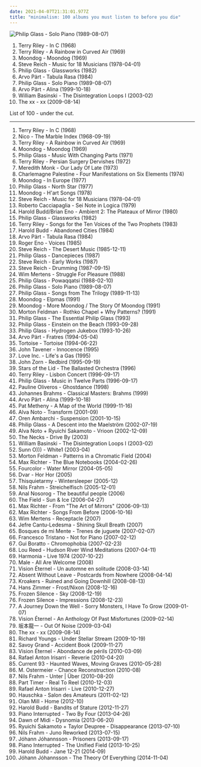 ```yaml
---
date: 2021-04-07T21:31:01.977Z
title: "minimalism: 100 albums you must listen to before you die"
---
```

![Philip Glass - Solo Piano (1989-08-07)](https://img.discogs.com/RrVAH3WnAssqVLGqHesZRk6MjrI=/fit-in/600x595/filters:strip_icc():format(jpeg):mode_rgb():quality(90)/discogs-images/R-1337246-1211047935.jpeg.jpg "Philip Glass - Solo Piano (1989-08-07)")
<ol class="albums">
<li data-cover="https://img.discogs.com/pf8iKN0REnWdz19AiwuhuSLX2SE=/fit-in/600x588/filters:strip_icc():format(jpeg):mode_rgb():quality(90)/discogs-images/R-281938-1421011953-8014.jpeg.jpg" data-tags="minimalism" role="button">Terry Riley - In C (1968)</li>
<li data-cover="https://img.discogs.com/-FFnKH4iPlXtYub7IRoQIaFp8xw=/fit-in/598x600/filters:strip_icc():format(jpeg):mode_rgb():quality(90)/discogs-images/R-130654-1294606569.jpeg.jpg" data-tags="minimalism" role="button">Terry Riley - A Rainbow in Curved Air (1969)</li>
<li data-cover="https://img.discogs.com/z9Ky5DHdh8mDCx7kewGEcaQNE1I=/fit-in/600x605/filters:strip_icc():format(jpeg):mode_rgb():quality(90)/discogs-images/R-519447-1538785688-7163.jpeg.jpg" data-tags="minimalism" role="button">Moondog - Moondog (1969)</li>
<li data-cover="http://coverartarchive.org/release/d20a18df-c71f-484c-8d41-fdea1abb1f26/18584699933-500.jpg" data-tags="minimalism" role="button">Steve Reich - Music for 18 Musicians (1978-04-01)</li>
<li data-cover="http://coverartarchive.org/release/b1e46ce4-2afb-4da6-bb3b-d68bcd1772db/13466586364-500.jpg" data-tags="minimalism" role="button">Philip Glass - Glassworks (1982)</li>
<li data-cover="https://img.discogs.com/9L7lTAG1c-MM-OKcIdxzA1Fqc5w=/fit-in/550x550/filters:strip_icc():format(jpeg):mode_rgb():quality(90)/discogs-images/R-3221496-1326405089.jpeg.jpg" data-tags="minimalism, minimalist" role="button">Arvo Pärt - Tabula Rasa (1984)</li>
<li data-cover="https://img.discogs.com/RrVAH3WnAssqVLGqHesZRk6MjrI=/fit-in/600x595/filters:strip_icc():format(jpeg):mode_rgb():quality(90)/discogs-images/R-1337246-1211047935.jpeg.jpg" data-tags="minimalism, piano, minimalist" role="button">Philip Glass - Solo Piano (1989-08-07)</li>
<li data-cover="http://coverartarchive.org/release/f084b2b3-63ff-3f6c-b8eb-0a13f4ab9cc9/6768833257-500.jpg" data-tags="minimalism" role="button">Arvo Pärt - Alina (1999-10-18)</li>
<li data-cover="http://coverartarchive.org/release/f47cfcd8-140d-4293-892f-572f2965b585/18484792876-500.jpg" data-tags="ambient" role="button">William Basinski - The Disintegration Loops I (2003-02)</li>
<li data-cover="http://coverartarchive.org/release/2d9f9aac-1884-3939-a3b7-01437151e495/7167631451-500.jpg" data-tags="indie" role="button">The xx - xx (2009-08-14)</li>
</ol>
List of 100 - under the cut.
<!-- more -->

_________________

<ol class="albums">
<li data-cover="https://img.discogs.com/pf8iKN0REnWdz19AiwuhuSLX2SE=/fit-in/600x588/filters:strip_icc():format(jpeg):mode_rgb():quality(90)/discogs-images/R-281938-1421011953-8014.jpeg.jpg" data-tags="minimalism" role="button">
Terry Riley - In C (1968)
</li>
<li data-cover="https://img.discogs.com/C0Re5Zf9WgPzvAqPje2GxUCkC1U=/fit-in/597x590/filters:strip_icc():format(jpeg):mode_rgb():quality(90)/discogs-images/R-393171-1143168701.jpeg.jpg" data-tags="experimental" role="button">
Nico - The Marble Index (1968-09-19)
</li>
<li data-cover="https://img.discogs.com/-FFnKH4iPlXtYub7IRoQIaFp8xw=/fit-in/598x600/filters:strip_icc():format(jpeg):mode_rgb():quality(90)/discogs-images/R-130654-1294606569.jpeg.jpg" data-tags="minimalism" role="button">
Terry Riley - A Rainbow in Curved Air (1969)
</li>
<li data-cover="https://img.discogs.com/z9Ky5DHdh8mDCx7kewGEcaQNE1I=/fit-in/600x605/filters:strip_icc():format(jpeg):mode_rgb():quality(90)/discogs-images/R-519447-1538785688-7163.jpeg.jpg" data-tags="minimalism" role="button">
Moondog - Moondog (1969)
</li>
<li data-cover="https://via.placeholder.com/450" data-tags="avant-garde, contemporary classical, minimalism, over ten minutes, nonesuch" role="button">
Philip Glass - Music With Changing Parts (1971)
</li>
<li data-cover="http://coverartarchive.org/release/cc81bb12-c6a1-4af5-b5ca-3a442d23d803/19256935583-500.jpg" data-tags="minimalism" role="button">
Terry Riley - Persian Surgery Dervishes (1972)
</li>
<li data-cover="https://img.discogs.com/1GeRubtgAk113t11AvKa4ucPtmY=/fit-in/600x604/filters:strip_icc():format(jpeg):mode_rgb():quality(90)/discogs-images/R-1466305-1520710951-9151.jpeg.jpg" data-tags="sad, drone, contemporary classical, minimalism, meredith monk, gammarec, contemporary classical after 1940, freepurp1e, me monk, 1973 releases" role="button">
Meredith Monk - Our Lady Of Late (1973)
</li>
<li data-cover="https://img.discogs.com/6RQMZ5NN6o97TB-y_vGQYrqcMAM=/fit-in/600x600/filters:strip_icc():format(jpeg):mode_rgb():quality(90)/discogs-images/R-1470701-1477598099-9011.jpeg.jpg" data-tags="drone, minimalism, c palestine" role="button">
Charlemagne Palestine - Four Manifestations on Six Elements (1974)
</li>
<li data-cover="https://via.placeholder.com/450" data-tags="minimalism, gammarec, freepurp1e, juma, lets make love and listen to js bach" role="button">
Moondog - In Europe (1977)
</li>
<li data-cover="http://coverartarchive.org/release/52962677-37c9-388c-82a6-c3ae9dc0f007/15149985639-500.jpg" data-tags="minimalism" role="button">
Philip Glass - North Star (1977)
</li>
<li data-cover="https://img.discogs.com/z9Ky5DHdh8mDCx7kewGEcaQNE1I=/fit-in/600x605/filters:strip_icc():format(jpeg):mode_rgb():quality(90)/discogs-images/R-519447-1538785688-7163.jpeg.jpg" data-tags="chill, instrumental, experimental, lounge, outsider, avant garde, mellow, minimalism, minimalist, spine tingling, avant garde jazz, gammarec, freepurp1e, juma, honest one, etheric melodies, mind immersing" role="button">
Moondog - H'art Songs (1978)
</li>
<li data-cover="http://coverartarchive.org/release/d20a18df-c71f-484c-8d41-fdea1abb1f26/18584699933-500.jpg" data-tags="minimalism" role="button">
Steve Reich - Music for 18 Musicians (1978-04-01)
</li>
<li data-cover="http://coverartarchive.org/release/8d413479-5f6f-4073-b3a1-506e83b6059a/28330002591-500.jpg" data-tags="cover, minimalism, postmodernism, contrapunctal" role="button">
Roberto Cacciapaglia - Sei Note in Logica (1979)
</li>
<li data-cover="http://coverartarchive.org/release/b33049a2-6afb-44c9-9b8b-71ab339d4fee/13277290945-500.jpg" data-tags="ambient" role="button">
Harold Budd/Brian Eno - Ambient 2: The Plateaux of Mirror (1980)
</li>
<li data-cover="http://coverartarchive.org/release/b1e46ce4-2afb-4da6-bb3b-d68bcd1772db/13466586364-500.jpg" data-tags="minimalism" role="button">
Philip Glass - Glassworks (1982)
</li>
<li data-cover="http://coverartarchive.org/release/8e3781bc-9d34-3986-a8d4-45917f77a848/19257155460-500.jpg" data-tags="contemporary classical, minimalism, raga, miaou, riley" role="button">
Terry Riley - Songs for the Ten Voices of the Two Prophets (1983)
</li>
<li data-cover="http://coverartarchive.org/release/daa915f0-906f-4192-8445-61750eda1f84/16022936343-500.jpg" data-tags="alternative, ambient, piano, cinematic, contemporary classical, melancholy, minimalism, melancholic, modern classical, neo-classical, experimental-ambient, minimal ambient, minimalist, neoclassical, modern composition, post-classical, piano ambient, contemporary piano, ambient piano, minimal piano" role="button">
Harold Budd - Abandoned Cities (1984)
</li>
<li data-cover="https://img.discogs.com/9L7lTAG1c-MM-OKcIdxzA1Fqc5w=/fit-in/550x550/filters:strip_icc():format(jpeg):mode_rgb():quality(90)/discogs-images/R-3221496-1326405089.jpeg.jpg" data-tags="minimalism, minimalist" role="button">
Arvo Pärt - Tabula Rasa (1984)
</li>
<li data-cover="https://img.discogs.com/zhCkMCRYUMBmmTUa4Tmcy09pbis=/fit-in/600x581/filters:strip_icc():format(jpeg):mode_rgb():quality(90)/discogs-images/R-81710-1463368962-5885.jpeg.jpg" data-tags="ambient" role="button">
Roger Eno - Voices (1985)
</li>
<li data-cover="http://coverartarchive.org/release/c9e37025-95dc-4b66-b8e3-8053729001cf/10850899680-500.jpg" data-tags="minimalism" role="button">
Steve Reich - The Desert Music (1985-12-11)
</li>
<li data-cover="http://coverartarchive.org/release/31003380-c016-342e-bb3f-c96236e35f5f/915742537-500.jpg" data-tags="classical, minimalism" role="button">
Philip Glass - Dancepieces (1987)
</li>
<li data-cover="https://via.placeholder.com/450" data-tags="experimental, avant-garde, minimalism" role="button">
Steve Reich - Early Works (1987)
</li>
<li data-cover="http://coverartarchive.org/release/7368d43d-5c79-403b-9cb8-402faade9aa7/20188656893-500.jpg" data-tags="minimalism" role="button">
Steve Reich - Drumming (1987-09-15)
</li>
<li data-cover="http://coverartarchive.org/release/bcdcc0d0-f194-3edd-9327-2b7c3baae79f/6401201176-500.jpg" data-tags="contemporary classical, minimalism, post violin" role="button">
Wim Mertens - Struggle For Pleasure (1988)
</li>
<li data-cover="http://coverartarchive.org/release/9a4744f4-8355-4731-a4ab-e9a8332a696b/28394810645-500.jpg" data-tags="soundtrack, minimalism" role="button">
Philip Glass - Powaqqatsi (1988-02-10)
</li>
<li data-cover="https://img.discogs.com/RrVAH3WnAssqVLGqHesZRk6MjrI=/fit-in/600x595/filters:strip_icc():format(jpeg):mode_rgb():quality(90)/discogs-images/R-1337246-1211047935.jpeg.jpg" data-tags="minimalism, piano, minimalist" role="button">
Philip Glass - Solo Piano (1989-08-07)
</li>
<li data-cover="http://coverartarchive.org/release/53b2b58e-2cea-4008-b2ed-7aa5313387cc/23023033232-500.jpg" data-tags="alternative, experimental, contemporary classical, composer, minimalism, symphonic" role="button">
Philip Glass - Songs from The Trilogy (1989-11-13)
</li>
<li data-cover="http://coverartarchive.org/release/bea4274e-2760-4d85-9656-4a73c956174f/25949988315-500.jpg" data-tags="classical, minimalism, not nickelback" role="button">
Moondog - Elpmas (1991)
</li>
<li data-cover="https://img.discogs.com/WSnv1emEkYi4ck2C3ja7So1oOJg=/fit-in/600x600/filters:strip_icc():format(jpeg):mode_rgb():quality(90)/discogs-images/R-588379-1393232304-6337.jpeg.jpg" data-tags="classical, experimental, outsider, avant garde, minimalism, avant garde jazz, moondog, r63120, the story of moondog 1957, more moondog 1956" role="button">
Moondog - More Moondog / The Story Of Moondog (1991)
</li>
<li data-cover="http://coverartarchive.org/release/9a0e9aed-5aab-457c-bd8f-d3c5dafbaecf/15568336503-500.jpg" data-tags="minimalism" role="button">
Morton Feldman - Rothko Chapel + Why Patterns? (1991)
</li>
<li data-cover="https://img.discogs.com/-To9FU1uEauVAD7A_qF1OI9p6UI=/fit-in/374x320/filters:strip_icc():format(jpeg):mode_rgb():quality(90)/discogs-images/R-1188090-1199393493.jpeg.jpg" data-tags="minimalism" role="button">
Philip Glass - The Essential Philip Glass (1993)
</li>
<li data-cover="https://img.discogs.com/0f36ac86c54fe502a205affaefeae52f092904f2/images/spacer.gif" data-tags="minimalism" role="button">
Philip Glass - Einstein on the Beach (1993-09-28)
</li>
<li data-cover="http://coverartarchive.org/release/34076528-e24c-4a45-a9de-ac51916807f2/18834150550-500.jpg" data-tags="avant-garde, spoken word, minimalism, beat, nonesuch, brackenberry, new classics for rockers, granka, quixotic sounds" role="button">
Philip Glass - Hydrogen Jukebox (1993-10-26)
</li>
<li data-cover="http://coverartarchive.org/release/836b0d2e-65c7-474b-b047-8949938b8864/5882984071-500.jpg" data-tags="minimalism, minimalist" role="button">
Arvo Pärt - Fratres (1994-05-04)
</li>
<li data-cover="https://img.discogs.com/aUjbOLW13snEbHz97kHMPfEZsmk=/fit-in/379x336/filters:strip_icc():format(jpeg):mode_rgb():quality(90)/discogs-images/R-97896-1244824512.jpeg.jpg" data-tags="post-rock" role="button">
Tortoise - Tortoise (1994-06-22)
</li>
<li data-cover="https://via.placeholder.com/450" data-tags="classical, instrumental, minimalism, modern classical, tavener, alt-classical" role="button">
John Tavener - Innocence (1995)
</li>
<li data-cover="http://coverartarchive.org/release/e38eec9e-73f3-4be6-9d39-a77789f8f7c2/4889753676-500.jpg" data-tags="house, minimal techno, minimalism" role="button">
Love Inc. - Life's a Gas (1995)
</li>
<li data-cover="http://coverartarchive.org/release/b93eef8d-abbf-488f-8271-f05191f25807/10491884345-500.jpg" data-tags="minimalism, tzadik" role="button">
John Zorn - Redbird (1995-09-19)
</li>
<li data-cover="http://coverartarchive.org/release/859acf52-fdaa-4755-ac35-289bffe2081e/4084262745-500.jpg" data-tags="ambient, drone" role="button">
Stars of the Lid - The Ballasted Orchestra (1996)
</li>
<li data-cover="http://coverartarchive.org/release/d7ab83fa-8a0f-43aa-ae48-0c5621a2c95f/25988489347-500.jpg" data-tags="minimalism" role="button">
Terry Riley - Lisbon Concert (1996-09-17)
</li>
<li data-cover="http://coverartarchive.org/release/089df35b-6edf-4d51-b975-d18bf089c7a4/25762113679-500.jpg" data-tags="classical, minimalism, philip glass" role="button">
Philip Glass - Music in Twelve Parts (1996-09-17)
</li>
<li data-cover="https://via.placeholder.com/450" data-tags="electronic, classical, avant garde, avant-garde, contemporary classical, minimalism, free improvisation, gammarec, freepurp1e, p oliveros" role="button">
Pauline Oliveros - Ghostdance (1998)
</li>
<li data-cover="http://coverartarchive.org/release/0bc86aed-5e64-4a15-bef6-666a09c9236a/14160170707-500.jpg" data-tags="classical" role="button">
Johannes Brahms - Classical Masters: Brahms (1999)
</li>
<li data-cover="http://coverartarchive.org/release/f084b2b3-63ff-3f6c-b8eb-0a13f4ab9cc9/6768833257-500.jpg" data-tags="minimalism" role="button">
Arvo Pärt - Alina (1999-10-18)
</li>
<li data-cover="https://via.placeholder.com/450" data-tags="pat metheny, guitar, jazz" role="button">
Pat Metheny - A Map of the World (1999-11-16)
</li>
<li data-cover="https://img.discogs.com/ZYhtAnezqTxBMGgrrDKl8vggA1U=/fit-in/600x540/filters:strip_icc():format(jpeg):mode_rgb():quality(90)/discogs-images/R-1293344-1444252553-2470.jpeg.jpg" data-tags="glitch, experimental" role="button">
Alva Noto - Transform (2001-09)
</li>
<li data-cover="http://coverartarchive.org/release/1d22a103-d5f6-4037-8f42-e6e161845082/5539684552-500.jpg" data-tags="ambient, experimental, drone, minimalism" role="button">
Oren Ambarchi - Suspension (2001-10-15)
</li>
<li data-cover="http://coverartarchive.org/release/c78fdec2-6bcf-4867-bc4a-e4b3644f0da7/15150386599-500.jpg" data-tags="minimalism, film scores, philip glass" role="button">
Philip Glass - A Descent into the Maelström (2002-07-19)
</li>
<li data-cover="http://coverartarchive.org/release/d8435025-4b43-4da9-bd8d-ad37748e0acf/13114830432-500.jpg" data-tags="minimal" role="button">
Alva Noto + Ryuichi Sakamoto - Vrioon (2002-12-09)
</li>
<li data-cover="http://coverartarchive.org/release/00e064b4-a5f4-4807-8318-96b57b9dc116/21138282384-500.jpg" data-tags="jazz, ambient, downtempo, art rock, minimalism, post-minimalism, take your time" role="button">
The Necks - Drive By (2003)
</li>
<li data-cover="http://coverartarchive.org/release/f47cfcd8-140d-4293-892f-572f2965b585/18484792876-500.jpg" data-tags="ambient" role="button">
William Basinski - The Disintegration Loops I (2003-02)
</li>
<li data-cover="http://coverartarchive.org/release/dcbffba8-7ec2-40d7-a957-a9c6ea270f04/21797761752-500.jpg" data-tags="drone" role="button">
Sunn O))) - White1 (2003-04)
</li>
<li data-cover="https://img.discogs.com/6FqZ2NLfWvKsgB1bej1-Vj9ndHg=/fit-in/500x500/filters:strip_icc():format(jpeg):mode_rgb():quality(90)/discogs-images/R-697692-1579646850-7226.jpeg.jpg" data-tags="minimalism, modern classical, gammarec, freepurp1e, feldman" role="button">
Morton Feldman - Patterns in a Chromatic Field (2004)
</li>
<li data-cover="http://coverartarchive.org/release/ea46398a-5501-45ec-a5f5-09a29d031f45/22058531098-500.jpg" data-tags="post-classical, contemporary classical, neoclassical, modern classical, neo-classical, piano, neo classical, postclassical, post classical" role="button">
Max Richter - The Blue Notebooks (2004-02-26)
</li>
<li data-cover="http://coverartarchive.org/release/54a77440-1308-463a-9309-2d06833d58e3/1892948879-500.jpg" data-tags="ambient, experimental, minimal, abstract, minimalism, japanese electronic" role="button">
Fourcolor - Water Mirror (2004-05-05)
</li>
<li data-cover="https://img.discogs.com/FYZljguRuVifJyJkFQyWZJ0RbtQ=/fit-in/600x534/filters:strip_icc():format(jpeg):mode_rgb():quality(90)/discogs-images/R-522565-1590082470-3097.jpeg.jpg" data-tags="experimental, minimalism" role="button">
Dvar - Hor Hor (2005)
</li>
<li data-cover="http://coverartarchive.org/release/8818462a-3af1-4ebf-8e73-210c7d292732/3997297899-500.jpg" data-tags="ambient, experimental, post-rock, shoegaze, minimalism, free albums, destroyalldreamers" role="button">
Thisquietarmy - Wintersleeper (2005-12)
</li>
<li data-cover="http://coverartarchive.org/release/d5bd5f48-4766-4ad3-a2cf-5992002a5ea6/3629216653-500.jpg" data-tags="piano, contemporary classical, minimalism, modern classical, minimalist, neoclassical, post-classical, ambient, cinematic, melancholy, melancholic, neo-classical, piano ambient, contemporary piano, ambient piano" role="button">
Nils Frahm - Streichelfisch (2005-12-01)
</li>
<li data-cover="https://via.placeholder.com/450" data-tags="metal, avant-garde, minimalism" role="button">
Anal Nosorog - The beautiful people (2006)
</li>
<li data-cover="https://img.discogs.com/_fE394TED48YHcujtOfuZqzMynM=/fit-in/450x450/filters:strip_icc():format(jpeg):mode_rgb():quality(90)/discogs-images/R-3850383-1347381209-7086.jpeg.jpg" data-tags="electronic" role="button">
The Field - Sun & Ice (2006-04-27)
</li>
<li data-cover="http://coverartarchive.org/release/833eca57-040d-363e-ad0a-ced9218c7431/4842875365-500.jpg" data-tags="instrumental, ambient, piano, contemporary, cinematic, avant-garde, contemporary classical, avantgarde, melancholy, composer, minimalism, melancholic, modern classical, modern classic, minimalist, neoclassical, pianist, piano solo, contemporary instrumental, post-classical, piano ambient, solo piano, contemporary piano, ambient piano, piano space, piano quiet, serene piano" role="button">
Max Richter - From "The Art of Mirrors" (2006-09-13)
</li>
<li data-cover="https://img.discogs.com/5OSwaqyOlT6TwkXSohtqnpJQKho=/fit-in/350x350/filters:strip_icc():format(jpeg):mode_rgb():quality(90)/discogs-images/R-852834-1165827984.jpeg.jpg" data-tags="contemporary classical, modern classical, post-classical, neoclassical, neo-classical, piano, neo classical, postclassical, post classical, modern composition" role="button">
Max Richter - Songs From Before (2006-10-16)
</li>
<li data-cover="http://coverartarchive.org/release/3da2c88e-3798-42eb-8d4d-39a130a71821/6408412770-500.jpg" data-tags="classical, contemporary classical, minimalism, modern classical, piano solo, je devrais avoir mon enfer de la caresse, w mertens" role="button">
Wim Mertens - Receptacle (2007)
</li>
<li data-cover="https://img.discogs.com/P-Y0ve5RMGSQiX53E5o76PLeBLE=/fit-in/600x600/filters:strip_icc():format(jpeg):mode_rgb():quality(90)/discogs-images/R-1045785-1254392642.jpeg.jpg" data-tags="noise, ambient, soundscape, glitch, drone, minimalism, i luv, love the cd cover, kidnapper mind track, 2011 wowish, students of decay" role="button">
Jefre Cantu-Ledesma - Shining Skull Breath (2007)
</li>
<li data-cover="https://via.placeholder.com/450" data-tags="contemporary classical, minimalism" role="button">
Bosques de mi Mente - Trenes de juguete (2007-02-07)
</li>
<li data-cover="http://coverartarchive.org/release/f84024b0-75fc-4d80-bcfd-08f1a5cd1d3f/10355366330-500.jpg" data-tags="piano, minimalism, classical piano, rhythm, elettronica" role="button">
Francesco Tristano - Not for Piano (2007-02-12)
</li>
<li data-cover="http://coverartarchive.org/release/5f25c249-5bbf-442a-b937-abb6c41973a9/4164610298-500.jpg" data-tags="minimal" role="button">
Gui Boratto - Chromophobia (2007-02-23)
</li>
<li data-cover="http://coverartarchive.org/release/73d35b3d-01ff-42b5-ad50-d90c8e6a5f53/20623904168-500.jpg" data-tags="ambient, minimal, drone, minimalism, meditation" role="button">
Lou Reed - Hudson River Wind Meditations (2007-04-11)
</li>
<li data-cover="http://coverartarchive.org/release/f860b6ff-c6d8-4e5d-8495-7d2569c42521/10137735592-500.jpg" data-tags="electronic, minimalism, psychedelic rock, kraut rock, unglaublich, himmlisch" role="button">
Harmonia - Live 1974 (2007-10-22)
</li>
<li data-cover="https://via.placeholder.com/450" data-tags="ambient, post-rock, psychedelic, minimalism, avant" role="button">
Male - All Are Welcome (2008)
</li>
<li data-cover="http://coverartarchive.org/release/4f337fae-9026-4b10-9a54-8c37e687de3c/16423326140-500.jpg" data-tags="instrumental, emo, ambient, indie rock, post-rock, minimal, shoegaze, cinematic, atmospheric, dream pop, drone, space rock, ethereal, minimalism, montreal, dark ambient, ambiance, shoegazing, minimalist, concept album, minimalistic, dream rock, melogaze, emotional music, triskalyon, alexandre julien" role="button">
Vision Éternel - Un automne en solitude (2008-03-14)
</li>
<li data-cover="https://img.discogs.com/kWEj4gc0ieORoKjCFuTeV_ua8q4=/fit-in/600x597/filters:strip_icc():format(jpeg):mode_rgb():quality(90)/discogs-images/R-1316851-1299212741.jpeg.jpg" data-tags="chillout, electronic, electronica, indie, chill, instrumental, alternative, alternative rock, ambient, experimental, indie rock, post-rock, downtempo, dark, lo-fi, minimal, shoegaze, idm, dreamy, atmospheric, dream pop, space rock, nostalgic, ethereal, minimalism, melancholic, post rock, greek, dreampop, shoegazer, instrumental post-rock, shoegazing, greece, melancholia, ambient post-rock, instrumental post rock, electronic post rock" role="button">
Absent Without Leave - Postcards from Nowhere (2008-04-14)
</li>
<li data-cover="https://via.placeholder.com/450" data-tags="soundtrack, digital, noise, marilyn manson, metal, chillout, electronic, electronica, indie, chill, rock, instrumental, 80s, grunge, hardcore, revolution, new york, ambient, experimental, noise rock, post-rock, hard rock, singer-songwriter, grime, electro, stoner rock, canada, dark, industrial, lo-fi, post-punk, downbeat, canadian, mixtape, psychedelic, london, bass, quirky, 90s, laid back, glitch, songwriter, angry, avant garde, free, mexico, avant-garde, drone, space, deutsch, old skool, summer, mellow, party, punk rock, screamo, original, nyc, political, psychobilly, old school, garage rock, party music, minimalism, california, feminist, west coast, darkwave, post rock, sex, spacey, radiohead, garage, raw, euro, samples, nin, eclectic, no wave, jam band, 00s, beat, offbeat, shoegazer, post-grunge, beatles, collaboration, jam, distortion, spacy" role="button">
Kroakers - Ruined and Going Downhill (2008-08-13)
</li>
<li data-cover="http://coverartarchive.org/release/4ae18f53-4b81-40c9-a074-61cd3995dffb/4338385994-500.jpg" data-tags="soundtrack, minimalism" role="button">
Hans Zimmer - Frost/Nixon (2008-12-16)
</li>
<li data-cover="https://img.discogs.com/VADlCskIuK1TOmkoVcGwwnTV9Fk=/fit-in/269x269/filters:strip_icc():format(jpeg):mode_rgb():quality(90)/discogs-images/R-2371134-1280134649.jpeg.jpg" data-tags="indie, classical, instrumental, alternative, calm, piano, easy listening, contemporary, romantic, new age, minimal, peaceful, atmospheric, contemporary classical, melancholy, composer, ethereal, finnish, minimalism, meditation, melancholic, post rock, neo-classical, relax, lesser known yet streamable artists, neo classical, netlabel, funeral music, funeral, music to fall asleep to, background music, neoclassical, finland, piano solo, serene, chopin, impressionism, minimalistic, post-classical, relaxing music, finnish and streamable, sad piano, solo piano, contemporary piano, impressionistic, max richter, matti paalanen, frozen silence, olafur arnalds, concentration, romantic piano, celestial aeon project, beautiful piano music, classical piano music, full free album download, sad piano music, pure piano, only piano, music for funeral, similar to max richter, sad and romantic piano, sad music for funeral, instrumental piano music, contemporary classical piano music, similar to olafur arnaldsminimalism" role="button">
Frozen Silence - Sky (2008-12-19)
</li>
<li data-cover="http://coverartarchive.org/release/e0f4f0af-26d9-30f8-a2c1-cc4ae2e29956/2711769072-500.jpg" data-tags="indie, classical, instrumental, alternative, sad, post-rock, piano, modern, new age, free, ethereal, finnish, minimalism, melancholic, neo-classical, ambiente, neo classical, creative commons, minimalist, silent, finland, finnland, impressionism, new-age, finnish and streamable, impressionistic, finnish music, matti paalanen, full free album download" role="button">
Frozen Silence - Impressions (2008-12-23)
</li>
<li data-cover="https://img.discogs.com/HNN1MH1TwVszCYk4solzKiXh6vs=/fit-in/500x500/filters:strip_icc():format(jpeg):mode_rgb():quality(90)/discogs-images/R-1942881-1253997644.jpeg.jpg" data-tags="indie, classical, rock, ambient, experimental, piano, chamber, choral, contemporary, chamber music, minimal, strings, cello, choir, cinematic, violin, atmospheric, avant-garde, progressive, contemporary classical, avantgarde, political, indie-rock, minimalism, melancholic, post rock, modern classical, neo-classical, sweden, neo classical, neoclassical, chamber rock, 2000's, etheral, politic, 2009 albums, minimal classical, fluttery records, qmbient, quarted ambient" role="button">
A Journey Down the Well - Sorry Monsters, I Have To Grow (2009-01-07)
</li>
<li data-cover="http://coverartarchive.org/release/1074e135-85a0-42ee-a59a-21337553f7f8/16423349997-500.jpg" data-tags="instrumental, emo, ambient, indie rock, post-rock, minimal, shoegaze, cinematic, atmospheric, dream pop, drone, space rock, ethereal, minimalism, montreal, dark ambient, ambiance, shoegazing, minimalist, concept album, minimalistic, dream rock, melogaze, emotional music, triskalyon, alexandre julien" role="button">
Vision Éternel - An Anthology Of Past Misfortunes (2009-02-14)
</li>
<li data-cover="http://coverartarchive.org/release/ea8e6869-5aa9-488c-a657-36c67572cdfd/21492315653-500.jpg" data-tags="alternative, ambient, piano, cinematic, contemporary classical, melancholy, minimalism, melancholic, modern classical, neo-classical, experimental-ambient, minimal ambient, minimalist, neoclassical, modern composition, post-classical, piano ambient, contemporary piano, ambient piano, minimal piano" role="button">
坂本龍一 - Out Of Noise (2009-03-04)
</li>
<li data-cover="http://coverartarchive.org/release/2d9f9aac-1884-3939-a3b7-01437151e495/7167631451-500.jpg" data-tags="indie" role="button">
The xx - xx (2009-08-14)
</li>
<li data-cover="http://coverartarchive.org/release/2da7a549-5311-4dd0-88c5-ef452e07ec56/19263229378-500.jpg" data-tags="folk, experimental, minimalism" role="button">
Richard Youngs - Under Stellar Stream (2009-10-19)
</li>
<li data-cover="https://img.discogs.com/3v6ZmCLwOg51nrQ6H-24YzChdIY=/fit-in/600x573/filters:strip_icc():format(jpeg):mode_rgb():quality(90)/discogs-images/R-2059598-1431102665-1000.jpeg.jpg" data-tags="downtempo, minimalism, slowcore, glitterhouse" role="button">
Savoy Grand - Accident Book (2009-11-27)
</li>
<li data-cover="http://coverartarchive.org/release/1a452707-ebe7-4438-91d8-d8a0e6b96e11/16423399200-500.jpg" data-tags="instrumental, emo, ambient, indie rock, post-rock, minimal, shoegaze, cinematic, atmospheric, dream pop, drone, space rock, ethereal, minimalism, montreal, dark ambient, ambiance, shoegazing, minimalist, concept album, minimalistic, dream rock, melogaze, emotional music, triskalyon, alexandre julien" role="button">
Vision Éternel - Abondance de périls (2010-03-09)
</li>
<li data-cover="https://img.discogs.com/yMNlNgsz8pi3IqjvxKz9qLtNBN0=/fit-in/500x500/filters:strip_icc():format(jpeg):mode_rgb():quality(90)/discogs-images/R-2218962-1286227677.jpeg.jpg" data-tags="alternative, ambient, piano, cinematic, contemporary classical, melancholy, minimalism, melancholic, modern classical, neo-classical, experimental-ambient, minimal ambient, minimalist, neoclassical, modern composition, post-classical, piano ambient, contemporary piano, ambient piano, minimal piano" role="button">
Rafael Anton Irisarri - Reverie (2010-04-20)
</li>
<li data-cover="http://coverartarchive.org/release/64032950-3209-4d36-8ff3-b0caca773860/3644489540-500.jpg" data-tags="ambient, drone, contemporary classical, minimalism, haunted waves" role="button">
Current 93 - Haunted Waves, Moving Graves (2010-05-28)
</li>
<li data-cover="https://via.placeholder.com/450" data-tags="ambient, piano, cinematic, contemporary classical, melancholy, minimalism, melancholic, neoclassical, post-classical, piano ambient, contemporary piano, ambient piano" role="button">
M. Ostermeier - Chance Reconstruction (2010-08)
</li>
<li data-cover="http://coverartarchive.org/release/d5552e1a-0449-46df-b9ed-5ed826b311cb/19291635041-500.jpg" data-tags="alternative, ambient, piano, cinematic, contemporary classical, melancholy, minimalism, melancholic, modern classical, neo-classical, experimental-ambient, minimal ambient, minimalist, neoclassical, modern composition, post-classical, piano ambient, contemporary piano, ambient piano, minimal piano" role="button">
Nils Frahm - Unter | Über (2010-08-20)
</li>
<li data-cover="https://img.discogs.com/Qo4QI5pea63UMELNaPyPEPRWnb8=/fit-in/600x613/filters:strip_icc():format(jpeg):mode_rgb():quality(90)/discogs-images/R-2634606-1294280428.jpeg.jpg" data-tags="ambient, minimalism, modern classical, neofolk, emusic, electro-acoustic, bedroom music, empress, moteer, the remote viewer, lost tribe sound, aaron martin, heidi elva, scissors and sellotape, upward arrows" role="button">
Part Timer - Real To Reel (2010-12-03)
</li>
<li data-cover="http://coverartarchive.org/release/5e43170e-b594-4187-a618-d2d974fd97f7/18272660965-500.jpg" data-tags="alternative, ambient, piano, cinematic, contemporary classical, melancholy, minimalism, melancholic, modern classical, neo-classical, experimental-ambient, minimal ambient, minimalist, neoclassical, modern composition, post-classical, piano ambient, contemporary piano, ambient piano, minimal piano" role="button">
Rafael Anton Irisarri - Live (2010-12-27)
</li>
<li data-cover="http://coverartarchive.org/release/e4e99609-79c1-4eb8-829b-f5bb800075d7/4515124418-500.jpg" data-tags="alternative, ambient, piano, cinematic, contemporary classical, melancholy, minimalism, melancholic, modern classical, neo-classical, experimental-ambient, minimal ambient, minimalist, neoclassical, modern composition, post-classical, piano ambient, contemporary piano, ambient piano, minimal piano" role="button">
Hauschka - Salon des Amateurs (2011-02-12)
</li>
<li data-cover="https://img.discogs.com/UPj5KuzM0tfN2aojtrwHwpYD9Lw=/fit-in/600x600/filters:strip_icc():format(jpeg):mode_rgb():quality(90)/discogs-images/R-3917069-1349135441-3067.jpeg.jpg" data-tags="alternative, ambient, piano, cinematic, contemporary classical, melancholy, minimalism, melancholic, modern classical, neo-classical, experimental-ambient, minimal ambient, minimalist, neoclassical, modern composition, post-classical, piano ambient, contemporary piano, ambient piano, minimal piano" role="button">
Olan Mill - Home (2012-10)
</li>
<li data-cover="https://img.discogs.com/-4znr-heQ530KrbthFrWnRtyU7M=/fit-in/400x400/filters:strip_icc():format(jpeg):mode_rgb():quality(90)/discogs-images/R-7557124-1443970710-6520.jpeg.jpg" data-tags="ambient, piano, cinematic, contemporary classical, melancholy, minimalism, melancholic, minimalist, neoclassical, post-classical, piano ambient, contemporary piano, ambient piano, alternative, modern classical, neo-classical, experimental-ambient, minimal ambient, modern composition, minimal piano" role="button">
Harold Budd - Bandits of Stature (2012-11-27)
</li>
<li data-cover="https://img.discogs.com/zGiN2JcauiFhphogqKNGvxk5eKc=/fit-in/600x538/filters:strip_icc():format(jpeg):mode_rgb():quality(90)/discogs-images/R-4126655-1356187842-1790.jpeg.jpg" data-tags="ambient, piano, cinematic, contemporary classical, melancholy, minimalism, melancholic, neoclassical, post-classical, piano ambient, contemporary piano, ambient piano" role="button">
Piano Interrupted - Two By Four (2013-04-26)
</li>
<li data-cover="https://img.discogs.com/2wJontywAlMjblVvv5HdtIB_VaY=/fit-in/596x600/filters:strip_icc():format(jpeg):mode_rgb():quality(90)/discogs-images/R-4855169-1377592090-7108.jpeg.jpg" data-tags="minimalism, minimal jazz" role="button">
Dawn of Midi - Dysnomia (2013-06-20)
</li>
<li data-cover="https://img.discogs.com/Mh4xFClkzrf7YRg-HCTXJYoh3Es=/fit-in/600x547/filters:strip_icc():format(jpeg):mode_rgb():quality(90)/discogs-images/R-4726228-1609729591-1133.jpeg.jpg" data-tags="electronic, ambient, electro, minimal, contemporary classical, minimalism" role="button">
Ryuichi Sakamoto + Taylor Deupree - Disappearance (2013-07-10)
</li>
<li data-cover="http://coverartarchive.org/release/7e11ce0c-97cc-4fa7-82ee-ba6ca13cf54e/5758014693-500.jpg" data-tags="alternative, ambient, piano, cinematic, contemporary classical, melancholy, minimalism, electroacoustic, melancholic, modern classical, neo-classical, experimental-ambient, neo classical, minimal ambient, minimalist, neoclassical, electro-acoustic, modern composition, post-classical, piano ambient, contemporary piano, ambient piano, minimal piano" role="button">
Nils Frahm - Juno Reworked (2013-07-15)
</li>
<li data-cover="http://coverartarchive.org/release/86db0924-bc0e-4b8b-a587-32c55e5fb66e/5753709589-500.jpg" data-tags="soundtrack, alternative, ambient, piano, cinematic, contemporary classical, melancholy, minimalism, melancholic, modern classical, neo-classical, experimental-ambient, minimal ambient, minimalist, neoclassical, modern composition, post-classical, piano ambient, contemporary piano, ambient piano, minimal piano" role="button">
Jóhann Jóhannsson - Prisoners (2013-09-17)
</li>
<li data-cover="http://coverartarchive.org/release/6dec4684-f21f-4fcb-a3cc-a10d8ae6ae25/7296825134-500.jpg" data-tags="ambient, piano, cinematic, contemporary classical, melancholy, minimalism, melancholic, neoclassical, post-classical, piano ambient, contemporary piano, ambient piano" role="button">
Piano Interrupted - The Unified Field (2013-10-25)
</li>
<li data-cover="http://coverartarchive.org/release/67306667-0c71-4f78-a665-a9627ed0ae48/8336531617-500.jpg" data-tags="alternative, ambient, piano, cinematic, contemporary classical, melancholy, minimalism, melancholic, modern classical, neo-classical, experimental-ambient, minimal ambient, minimalist, neoclassical, modern composition, post-classical, piano ambient, contemporary piano, ambient piano, minimal piano" role="button">
Harold Budd - Jane 12-21 (2014-09)
</li>
<li data-cover="http://coverartarchive.org/release/517ceef8-ccf2-4aad-a2a0-10a87a0a7206/9311947164-500.jpg" data-tags="alternative, ambient, piano, cinematic, contemporary classical, melancholy, minimalism, melancholic, modern classical, neo-classical, experimental-ambient, minimal ambient, minimalist, neoclassical, modern composition, post-classical, piano ambient, contemporary piano, ambient piano, minimal piano" role="button">
Jóhann Jóhannsson - The Theory Of Everything (2014-11-04)
</li>
</ol>